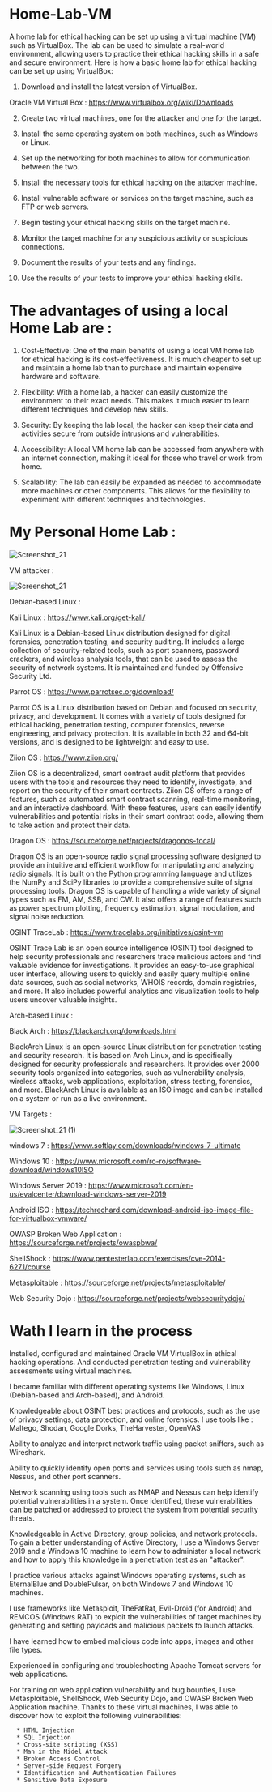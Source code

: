 # Home-Lab-VM

A home lab for ethical hacking can be set up using a virtual machine (VM) such as VirtualBox. The lab can be used to simulate a real-world environment, allowing users to practice their ethical hacking skills in a safe and secure environment. Here is how a basic home lab for ethical hacking can be set up using VirtualBox:

1. Download and install the latest version of VirtualBox.

Oracle VM Virtual Box : https://www.virtualbox.org/wiki/Downloads

2. Create two virtual machines, one for the attacker and one for the target.

3. Install the same operating system on both machines, such as Windows or Linux.

4. Set up the networking for both machines to allow for communication between the two.

5. Install the necessary tools for ethical hacking on the attacker machine.

6. Install vulnerable software or services on the target machine, such as FTP or web servers.

7. Begin testing your ethical hacking skills on the target machine.

8. Monitor the target machine for any suspicious activity or suspicious connections.

9. Document the results of your tests and any findings.

10. Use the results of your tests to improve your ethical hacking skills.



# The advantages of using a local Home Lab are :

1. Cost-Effective: One of the main benefits of using a local VM home lab for ethical hacking is its cost-effectiveness. It is much cheaper to set up and maintain a home lab than to purchase and maintain expensive hardware and software.

2. Flexibility: With a home lab, a hacker can easily customize the environment to their exact needs. This makes it much easier to learn different techniques and develop new skills.

3. Security: By keeping the lab local, the hacker can keep their data and activities secure from outside intrusions and vulnerabilities.

4. Accessibility: A local VM home lab can be accessed from anywhere with an internet connection, making it ideal for those who travel or work from home.

5. Scalability: The lab can easily be expanded as needed to accommodate more machines or other components. This allows for the flexibility to experiment with different techniques and technologies.

# My Personal Home Lab : 

![Screenshot_21](https://user-images.githubusercontent.com/56380723/208121213-8d87eb81-b80f-4777-a77d-ca062104a96f.png)

VM attacker :

![Screenshot_21](https://user-images.githubusercontent.com/56380723/208122579-09f6b6e5-0f97-4947-adc3-76c1e92ce3ca.png)

Debian-based Linux :

Kali Linux : https://www.kali.org/get-kali/

Kali Linux is a Debian-based Linux distribution designed for digital forensics, penetration testing, and security auditing. It includes a large collection of security-related tools, such as port scanners, password crackers, and wireless analysis tools, that can be used to assess the security of network systems. It is maintained and funded by Offensive Security Ltd.

Parrot OS : https://www.parrotsec.org/download/

Parrot OS is a Linux distribution based on Debian and focused on security, privacy, and development. It comes with a variety of tools designed for ethical hacking, penetration testing, computer forensics, reverse engineering, and privacy protection. It is available in both 32 and 64-bit versions, and is designed to be lightweight and easy to use.

Ziion OS : https://www.ziion.org/

Ziion OS is a decentralized, smart contract audit platform that provides users with the tools and resources they need to identify, investigate, and report on the security of their smart contracts. Ziion OS offers a range of features, such as automated smart contract scanning, real-time monitoring, and an interactive dashboard. With these features, users can easily identify vulnerabilities and potential risks in their smart contract code, allowing them to take action and protect their data.

Dragon OS : https://sourceforge.net/projects/dragonos-focal/

Dragon OS is an open-source radio signal processing software designed to provide an intuitive and efficient workflow for manipulating and analyzing radio signals. It is built on the Python programming language and utilizes the NumPy and SciPy libraries to provide a comprehensive suite of signal processing tools. Dragon OS is capable of handling a wide variety of signal types such as FM, AM, SSB, and CW. It also offers a range of features such as power spectrum plotting, frequency estimation, signal modulation, and signal noise reduction.

OSINT TraceLab : https://www.tracelabs.org/initiatives/osint-vm

OSINT Trace Lab is an open source intelligence (OSINT) tool designed to help security professionals and researchers trace malicious actors and find valuable evidence for investigations. It provides an easy-to-use graphical user interface, allowing users to quickly and easily query multiple online data sources, such as social networks, WHOIS records, domain registries, and more. It also includes powerful analytics and visualization tools to help users uncover valuable insights.

Arch-based Linux :

Black Arch : https://blackarch.org/downloads.html

BlackArch Linux is an open-source Linux distribution for penetration testing and security research. It is based on Arch Linux, and is specifically designed for security professionals and researchers. It provides over 2000 security tools organized into categories, such as vulnerability analysis, wireless attacks, web applications, exploitation, stress testing, forensics, and more. BlackArch Linux is available as an ISO image and can be installed on a system or run as a live environment.

VM Targets :

![Screenshot_21 (1)](https://user-images.githubusercontent.com/56380723/208122588-8009e811-b11d-4641-b4db-ee882d901126.png)



windows 7 : https://www.softlay.com/downloads/windows-7-ultimate

Windows 10 : https://www.microsoft.com/ro-ro/software-download/windows10ISO

Windows Server 2019 : https://www.microsoft.com/en-us/evalcenter/download-windows-server-2019

Android ISO : https://techrechard.com/download-android-iso-image-file-for-virtualbox-vmware/

OWASP Broken Web Application : https://sourceforge.net/projects/owaspbwa/

ShellShock : https://www.pentesterlab.com/exercises/cve-2014-6271/course

Metasploitable : https://sourceforge.net/projects/metasploitable/

Web Security Dojo : https://sourceforge.net/projects/websecuritydojo/

# Wath I learn in the process

Installed, configured and maintained Oracle VM VirtualBox in ethical hacking operations. And conducted penetration testing and vulnerability assessments using virtual machines.

I became familiar with different operating systems like Windows, Linux (Debian-based and Arch-based), and Android.

Knowledgeable about OSINT best practices and protocols, such as the use of privacy settings, data protection, and online forensics. I use tools like : Maltego, Shodan, Google Dorks, TheHarvester, OpenVAS

Ability to analyze and interpret network traffic using packet sniffers, such as Wireshark.

Ability to quickly identify open ports and services using tools such as nmap, Nessus, and other port scanners.

Network scanning using tools such as NMAP and Nessus can help identify potential vulnerabilities in a system. Once identified, these vulnerabilities can be patched or addressed to protect the system from potential security threats.

Knowledgeable in Active Directory, group policies, and network protocols. To gain a better understanding of Active Directory, I use a Windows Server 2019 and a Windows 10 machine to learn how to administer a local network and how to apply this knowledge in a penetration test as an "attacker".

I practice various attacks against Windows operating systems, such as EternalBlue and DoublePulsar, on both Windows 7 and Windows 10 machines.

I use frameworks like Metasploit, TheFatRat, Evil-Droid (for Android) and REMCOS (Windows RAT) to exploit the vulnerabilities of target machines by generating and setting payloads and malicious packets to launch attacks.

I have learned how to embed malicious code into apps, images and other file types.

Experienced in configuring and troubleshooting Apache Tomcat servers for web applications.

For training on web application vulnerability and bug bounties, I use Metasploitable, ShellShock, Web Security Dojo, and OWASP Broken Web Application machine. Thanks to these virtual machines, I was able to discover how to exploit the following vulnerabilities: 

      * HTML Injection
      * SQL Injection
      * Cross-site scripting (XSS)
      * Man in the Midel Attack
      * Broken Access Control
      * Server-side Request Forgery
      * Identification and Authentication Failures
      * Sensitive Data Exposure
